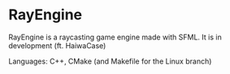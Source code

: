 # RayEngine
RayEngine is a raycasting game engine made with SFML. 
It is in development (ft. HaiwaCase)

Languages: C++, CMake (and Makefile for the Linux branch)

